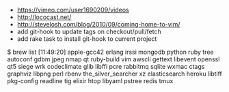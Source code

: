 * https://vimeo.com/user1690209/videos
* http://lococast.net/
* http://stevelosh.com/blog/2010/09/coming-home-to-vim/
* add git-hook to update tags on checkout/pull/fetch
* add rake task to install git-hook to current project

$ brew list                                                                                                                                                            [11:49:20]
apple-gcc42		erlang			irssi			mongodb			python			ruby			tree
autoconf		gdbm			jpeg			nmap			qt			ruby-build		vim
awscli			gettext			libevent		openssl			qt5			siege			wrk
codeclimate		glib			libffi			pcre			rabbitmq		sqlite			wxmac
ctags			graphviz		libpng			perl			rbenv			the_silver_searcher	xz
elasticsearch		heroku			libtiff			pkg-config		readline		tig
elixir			htop			libyaml			pstree			redis			tmux
